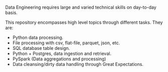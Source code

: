 Data Engineering requires large and varied technical skills on day-to-day basis.

This repository encompasses high level topics through different tasks. They are:
- Python data processing.
- File processing with csv, flat-file, parquet, json, etc.
- SQL database table design.
- Python + Postgres, data ingestion and retrieval.
- PySpark (Data aggregations and processing)
- Data cleansing/dirty data handling through Great Expectations.
